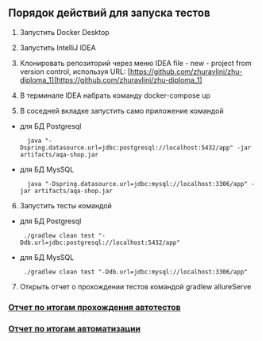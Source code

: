 ## Порядок действий для запуска тестов ##
1. Запустить Docker Desktop
2. Запустить IntelliJ IDEA
3. Клонировать репозиторий через меню IDEA file - new - project from version control, используя URL: [https://github.com/zhuravlini/zhu-diploma_1](https://github.com/zhuravlini/zhu-diploma_1)
4. В терминале IDEA набрать команду docker-compose up

5. В соседней вкладке запустить само приложение командой
- для БД Postgresql

        java "-Dspring.datasource.url=jdbc:postgresql://localhost:5432/app" -jar artifacts/aqa-shop.jar
 - для БД MysSQL
 
         java "-Dspring.datasource.url=jdbc:mysql://localhost:3306/app" -jar artifacts/aqa-shop.jar

6. Запустить тесты командой
- для БД Postgresql

       ./gradlew clean test "-Ddb.url=jdbc:postgresql://localhost:5432/app"

 - для БД MysSQL
 
        ./gradlew clean test "-Ddb.url=jdbc:mysql://localhost:3306/app"
      
      
7. Открыть отчет о прохождении тестов командой gradlew allureServe




### [Отчет по итогам прохождения автотестов](https://github.com/zhuravlini/zhu-diploma_1/blob/main/Report.md) ###
### [Отчет по итогам автоматизации](https://github.com/zhuravlini/zhu-diploma_1/blob/main/Summary.md) ###
